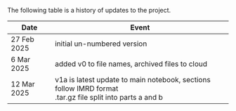 The following table is a history of updates to the project.

| Date | Event |
|---|---|
| 27 Feb 2025 | initial un-numbered version |
| 6 Mar 2025 | added v0 to file names, archived files to cloud |
| 12 Mar 2025 | v1a is latest update to main notebook, sections follow IMRD format<br>.tar.gz file split into parts a and b |

